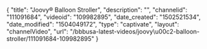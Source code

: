 {
    "title": "Joovy&reg; Balloon Stroller",
    "description": "",
    "channelid": "111091684",
    "videoid": "109982895",
    "date_created": "1502521534",
    "date_modified": "1504049172",
    "type": "captivate",
    "layout": "channelVideo",
    "url": "\/bbbusa-latest-videos\/joovy\u00c2-balloon-stroller\/111091684-109982895"
}